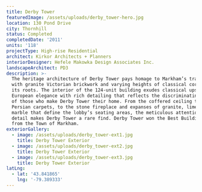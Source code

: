 ```yaml
---
title: Derby Tower
featuredImage: /assets/uploads/derby_tower-hero.jpg
location: 130 Pond Drive
city: Thornhill
status: Completed
completedDate: '2011'
units: '118'
projectType: High-rise Residential
architect: Kirkor Architects + Planners
interiorDesigner: Hefele Makowka Design Associates Inc.
landscapeArchitect: PD3
description: >-
  The heritage architecture of Derby Tower pays homage to Markham’s tradition,
  with granite Victorian brickwork and varying heights of classical cornices in
  its roots. The interior of the 124-unit building exudes classical upscale
  European elegance with rich detailing that reflects the discriminating tastes
  of those who make Derby Tower their home. From the coffered ceiling to the
  Persian carpets, to the stone fireplace and expanses of granite, limestone and
  marble that define the lobby’s seating areas, the meticulous attention to
  detail makes Derby Tower a rare find. Derby Tower won the Best Building Award
  from the Town of Markham.
exteriorGallery:
  - image: /assets/uploads/derby_tower-ext1.jpg
    title: Derby Tower Exterior
  - image: /assets/uploads/derby_tower-ext2.jpg
    title: Derby Tower Exterior
  - image: /assets/uploads/derby_tower-ext3.jpg
    title: Derby Tower Exterior
latLng:
  - lat: '43.841865'
    lng: '-79.389333'
---
```


